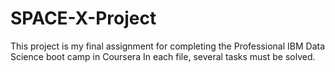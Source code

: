 # SPACE-X-Project
This project is my final assignment for completing the Professional IBM Data Science boot camp in Coursera
In each file, several tasks must be solved.
